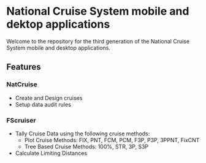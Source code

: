 # National Cruise System mobile and dektop applications
Welcome to the repository for the third generation of the National Cruise System mobile and desktop applications.
 

 ## Features
 ### NatCruise
 - Create and Design cruises
 - Setup data audit rules
 
 ### FScruiser
 - Tally Cruise Data using the following cruise methods: 
	- Plot Cruise Methods: FIX, PNT, FCM, PCM, F3P, P3P, 3PPNT, FixCNT
	- Tree Based Cruise Methods: 100%, STR, 3P, S3P
 - Calculate Limiting Distances



